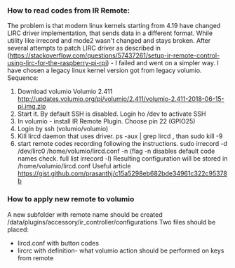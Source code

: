 ### How to read codes from IR Remote:

The problem is that modern linux kernels starting from 4.19 have changed LIRC driver implementation, that sends data in a different format. 
While utility like irrecord and mode2 wasn't changed and stays broken. After several attempts to patch LIRC driver as described in 
 (https://stackoverflow.com/questions/57437261/setup-ir-remote-control-using-lirc-for-the-raspberry-pi-rpi) - I failed and went on a simpler way. I have chosen a legacy linux kernel version got from legacy volumio. 
Sequence:
1. Download volumio  Volumio 2.411 http://updates.volumio.org/pi/volumio/2.411/volumio-2.411-2018-06-15-pi.img.zip
2. Start it. By default SSH is disabled. Login ho <volumio>/dev to activate SSH
3. In volumio - install IR Remote Plugin. Choose pin 22 (GPIO25) 
4. Login by ssh (volumio/volumio) 
5. Kill lircd daemon that uses driver. ps -aux | grep lircd , than  sudo kill -9 <pid> 
6. start remote codes recording following the instructions.  sudo irrecord -d /dev/lirc0 /home/volumio/lircd.conf -n 
(flag  -n disables default code names check. full list  irrecord -l)
Resulting configuration will be stored in  /home/volumio/lircd.conf
Useful article https://gist.github.com/prasanthj/c15a5298eb682bde34961c322c95378b 

### How to apply new remote to volumio
A new subfolder with remote name should be created  /data/plugins/accessory/ir_controller/configurations 
Two files should be placed:
* lircd.conf with button codes
* lircrc with definition- what volumio action should be performed on keys from remote

